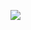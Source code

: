 ![](http://www.plantuml.com/plantuml/proxy?cache=no&src=https://raw.githubusercontent.com/oleksandrblazhko/ai202-baranyuk/laboratory-work-7/2-SoftwareDesign/2.7-PlantUML/UML-Activity.puml)
